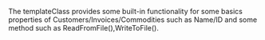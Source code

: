The templateClass provides some built-in functionality for some basics properties of Customers/Invoices/Commodities such as Name/ID and some method such as ReadFromFile(),WriteToFile().

